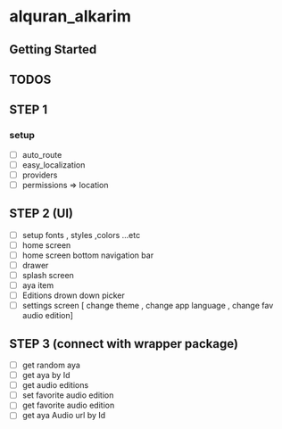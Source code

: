 # alquran_alkarim

## Getting Started

## TODOS

## STEP 1

### setup

- [ ] auto_route
- [ ] easy_localization
- [ ] providers
- [ ] permissions => location

## STEP 2 (UI)

- [ ] setup fonts , styles ,colors ...etc
- [ ] home screen
- [ ] home screen bottom navigation bar
- [ ] drawer
- [ ] splash screen
- [ ] aya item
- [ ] Editions drown down picker
- [ ] settings screen [ change theme , change app language , change fav audio edition]

## STEP 3 (connect with wrapper package)

- [ ] get random aya
- [ ] get aya by Id
- [ ] get audio editions
- [ ] set favorite audio edition
- [ ] get favorite audio edition
- [ ] get aya Audio url by Id
